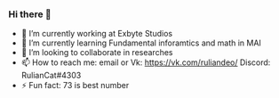 ### Hi there 👋

- 🔭 I’m currently working at Exbyte Studios
- 🌱 I’m currently learning Fundamental inforamtics and math in MAI
- 👯 I’m looking to collaborate in researches
- 📫 How to reach me: email or Vk: https://vk.com/ruliandeo/ Discord: RulianCat#4303
- ⚡ Fun fact: 73 is best number
